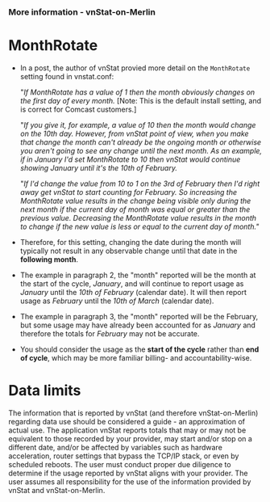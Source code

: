 ### More information - vnStat-on-Merlin ###

# MonthRotate

* In a post, the author of vnStat provied more detail on the `MonthRotate` setting found in vnstat.conf:

  "_If MonthRotate has a value of 1 then the month obviously changes on the first day of every month._ [Note: This is the default install setting, and is correct for Comcast customers.]
  
  "_If you give it, for example, a value of 10 then the month would change on the 10th day. However, from vnStat point of view, when you make that change the month can't already be the ongoing month or otherwise you aren't going to see any change until the next month. As an example, if in January I'd set MonthRotate to 10 then vnStat would continue showing January until it's the 10th of February._ 

  "_If I'd change the value from 10 to 1 on the 3rd of February then I'd right away get vnStat to start counting for February. So increasing the MonthRotate value results in the change being visible only during the next month if the current day of month was equal or greater than the previous value. Decreasing the MonthRotate value results in the month to change if the new value is less or equal to the current day of month."_

* Therefore, for this setting, changing the date during the month will typically not result in any observable change until that date in the __following month__.
* The example in paragraph 2, the "month" reported will be the month at the start of the cycle, _January_, and will continue to report usage as _January_ until the _10th of February_ (calendar date). It will then report usage as _February_ until the _10th of March_ (calendar date).
* The example in paragraph 3, the "month" reported will be the February, but some usage may have already been accounted for as _January_ and therefore the totals for _February_ may not be accurate.
* You should consider the usage as the __start of the cycle__ rather than __end of cycle__, which may be more familiar billing- and accountability-wise.

# Data limits

The information that is reported by vnStat (and therefore vnStat-on-Merlin) regarding data use should be considered a guide - an approximation of actual use. The application vnStat reports totals that may or may not be equivalent to those recorded by your provider, may start and/or stop on a different date, and/or be affected by variables such as hardware acceleration, router settings that bypass the TCP/IP stack, or even by scheduled reboots. The user must conduct proper due diligence to determine if the usage reported by vnStat aligns with your provider. The user assumes all responsibility for the use of the information provided by vnStat and vnStat-on-Merlin.
